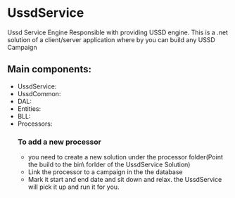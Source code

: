 # UssdService
Ussd Service Engine Responsible with providing USSD engine. 
This is a .net solution of a client/server application where by you can build any USSD Campaign

## Main components:
* UssdService:
* UssdCommon:
* DAL:
* Entities:
* BLL:
* Processors:
  ### To add a new processor
    - you need to create a new solution under the processor folder(Point the build to the bin\ forlder of the UssdService Solution)
    - Link the processor to a campaign in the the database
    - Mark it start and end date and sit down and relax. the UssdService will pick it up and run it for you.
